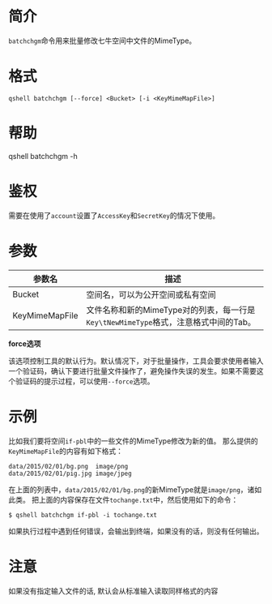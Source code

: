 # 简介

`batchchgm`命令用来批量修改七牛空间中文件的MimeType。

# 格式

```
qshell batchchgm [--force] <Bucket> [-i <KeyMimeMapFile>]

```

# 帮助
qshell batchchgm -h

# 鉴权

需要在使用了`account`设置了`AccessKey`和`SecretKey`的情况下使用。

# 参数

|参数名|描述|
|---------|-----------|
|Bucket|空间名，可以为公开空间或私有空间|
|KeyMimeMapFile|文件名称和新的MimeType对的列表，每一行是`Key\tNewMimeType`格式，注意格式中间的Tab。|

**force选项**

该选项控制工具的默认行为。默认情况下，对于批量操作，工具会要求使用者输入一个验证码，确认下要进行批量文件操作了，避免操作失误的发生。如果不需要这个验证码的提示过程，可以使用`--force`选项。

# 示例

比如我们要将空间`if-pbl`中的一些文件的MimeType修改为新的值。
那么提供的`KeyMimeMapFile`的内容有如下格式：

```
data/2015/02/01/bg.png	image/png
data/2015/02/01/pig.jpg	image/jpeg
```

在上面的列表中，`data/2015/02/01/bg.png`的新MimeType就是`image/png`，诸如此类。
把上面的内容保存在文件`tochange.txt`中，然后使用如下的命令：

```
$ qshell batchchgm if-pbl -i tochange.txt
```

如果执行过程中遇到任何错误，会输出到终端，如果没有的话，则没有任何输出。

# 注意

如果没有指定输入文件的话, 默认会从标准输入读取同样格式的内容

